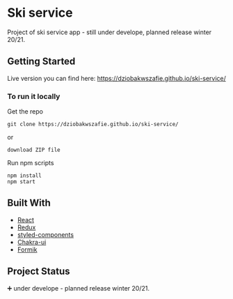 # Ski service

Project of ski service app - still under develope, planned release winter 20/21.

## Getting Started

Live version you can find here: https://dziobakwszafie.github.io/ski-service/

### To run it locally

Get the repo

```
git clone https://dziobakwszafie.github.io/ski-service/
```

or

```
download ZIP file
```

Run npm scripts

```
npm install
npm start
```

## Built With

- [React](https://reactjs.org/)
- [Redux](https://redux.js.org/)
- [styled-components](https://styled-components.com/)
- [Chakra-ui](https://chakra-ui.com/)
- [Formik](https://formik.org/)

## Project Status

:heavy_plus_sign: under develope - planned release winter 20/21.
